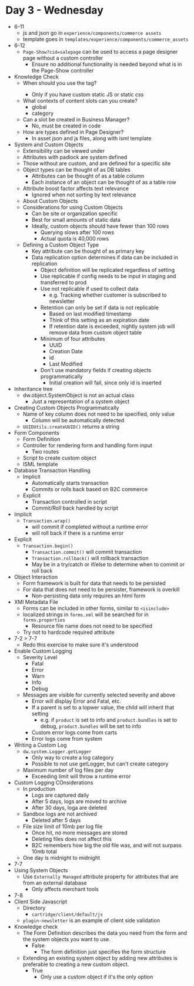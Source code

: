 # Day 3 - Wednesday
- 6-11
  - js and json go in `experience/components/commerce assets`
  - template goes in `templates/experience/components/commerce_assets`
- 6-12
  - `Page-Show?cid=salepage` can be used to access a page designer page without a custom controller
    - Ensure no additional functionality is needed beyond what is in the Page-Show controller
- Knowledge Check
  - When should you use the <isscript> tag?
    - Only if you have custom static JS or static css
  - What contexts of content slots can you create?
    - global
    - category
  - Can a slot be created in Business Manager?
    - No, must be created in code
  - How are types defined in Page Designer?
    - In asset json and js files, along with isml template
- System and Custom Objects
  - Extensibility can be viewed under 
  - Attributes with padlock are system defined
  - Those without are custom, and are defined for a specific site
  - Object types can be thought of as DB tables
    - Attributes can be thought of as a table column
    - Each instance of an object can be thought of as a table row
  - Attribute boost factor affects text relevance
    - Ignored when not sorting by text relevance
  - About Custom Objects
  - Considerations for using Custom Objects
    - Can be site or organization specific
    - Best for small amounts of static data
    - Ideally, custom objects should have fewer than 100 rows
      - Querying slows after 100 rows
      - Actual quota is 40,000 rows
  - Defining a Custom Object Type
    - Key attribute can be thought of as primary key
    - Data replication option determines if data can be included in replication
      - Object definition will be replicated regardless of setting
      - Use replicable if config needs to be input in staging and transferred to prod
      - Use not replicable if used to collect data
        - e.g. Tracking whether customer is subscribed to newsletter
      - Retention can only be set if data is not replicable
        - Based on last modified timestamp
        - Think of this setting as an expiration date
        - If retention date is exceeded, nightly system job will remove data from custom object table
      - Minimum of four attributes
        - UUID
        - Creation Date
        - id
        - Last Modified
      - Don't use mandatory fields if creating objects programmatically
        - Initial creation will fail, since only id is inserted
- Inheritance tree
  - dw.object.SystemObject is not an actual class
    - Just a representation of a system object
- Creating Custom Objects Programmatically
  - Name of key column does not need to be specified, only value
    - Column will be automatically detected
  - `UUIDUtils.createUUID()` returns a string
- Form Components
  - Form Definition
  - Controller for rendering form and handling form input
    - Two routes
  - Script to create custom object
  - ISML template
- Database Transaction Handling
  - Implicit
    - Automatically starts transaction
    - Commits or rolls back based on B2C commerce
  - Explicit
    - Transaction controlled in script
    - Commit/Roll back handled by script
- Implicit
  - `Transaction.wrap()`
    - will commit if completed without a runtime error
    - will roll back if there is a runtime error
- Explicit
  - `Transaction.begin()`
    - `Transaction.commit()` will commit transaction
    - `Transaction.rollback()` will rollback transaction
    - May be in a try/catch or if/else to determine when to commit or roll back
- Object Interaction
  - Form framework is built for data that needs to be persisted
  - For data that does not need to be persister, framework is overkill
    - Non-persisting data only requires an html form
- XMl Metadata File
  - Forms can be included in other forms, similar to `<isinclude>`
  - localized strings in `forms.xml` will be searched for in `forms.properties`
    - Resource file name does not need to be specified
  - Try not to hardcode required attribute
- 7-2 > 7-7
  - Redo this exercise to make sure it's understood
- Enable Custom Logging
  - Severity Level
    - Fatal
    - Error
    - Warn
    - Info
    - Debug
  - Messages are visible for currently selected severity and above
    - Error will display Error and Fatal, etc.
    - If a parent is set to a lopwer value, the child will inherit that setting
      - e.g. if `product` is set to info and `product.bundles` is set to debug, `product.bundles` will be set to info
    - Custom error logs come from carts
    - Error logs come from system
- Writing a Custom Log
  - `dw.system.Logger.getLogger`
    - Only way to create a log category
    - Possible to not use getLogger, but can't create category
  - Maximum number of log files per day
    - Exceeding limit will throw a runtime error
- Custom Logging COnsiderations
  - In production
    - Logs are captured daily
    - After 5 days, logs are moved to archive
    - After 30 days, loga are deleted
  - Sandbox logs are not archived
    - Deleted after 5 days
  - File size limit of 10mb per log file
    - Once hit, no more messages are stored
    - Deleting files does not affect this
    - B2C remembers how big the old file was, and will not surpass 10mb total
  - One day is midnight to midnight
- 7-7
- Using System Objects
  - Use `Externally Managed` attribute property for attributes that are from an external database
    - Only affects merchant tools
- 7-8
- Client Side Javascript
  - Directory
    - `cartridge/client/default/js`
  - `plugin-newsletter` is an example of client side validation
- Knowledge check
  - The Form Definition describes the data you need from
the form and the system objects you want to use.
    - False
      - The form definition just specifies the form structure
  - Extending an existing system object by adding new
attributes is preferable to creating a new custom
object.
    - True
      - Only use a custom object if it's the only option